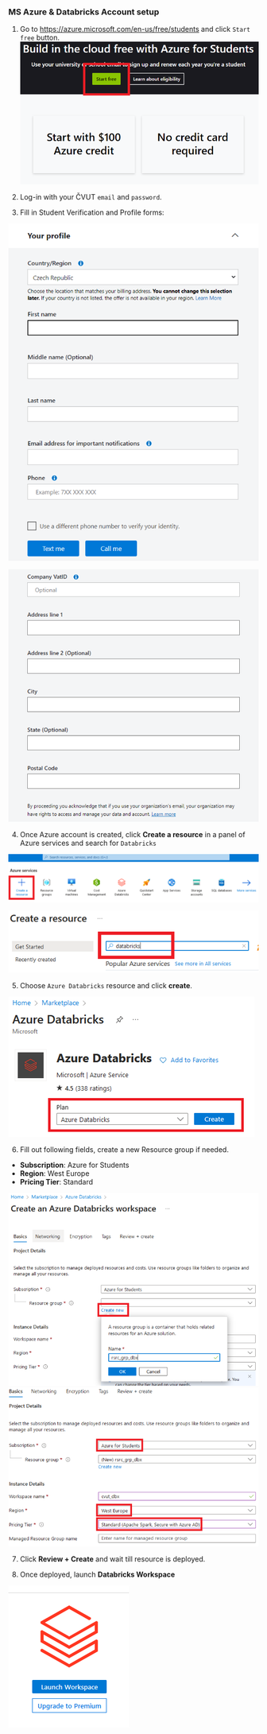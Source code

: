 ### MS Azure & Databricks Account setup

1. Go to https://azure.microsoft.com/en-us/free/students and click `Start free` button.
![](./assets/azure_1.PNG)

2. Log-in with your ČVUT `email` and `password`.
3. Fill in Student Verification and Profile forms:

![](./assets/azure_signup_2.PNG)

![](./assets/azure_signup_3.PNG)

4. Once Azure account is created, click **Create a resource** in a panel of Azure services and search for `Databricks`

![](./assets/azure_3.PNG)

![](./assets/azure_4.PNG)

5. Choose `Azure Databricks` resource and click **create**.

![](./assets/azure_5.PNG)

6. Fill out following fields, create a new Resource group if needed.

- **Subscription**: Azure for Students
- **Region**: West Europe
- **Pricing Tier**: Standard

![](./assets/azure_6.PNG)
![](./assets/azure_7.PNG)

7. Click **Review + Create** and wait till resource is deployed.

8. Once deployed, launch **Databricks Workspace**

![](./assets/azure_8.PNG)
